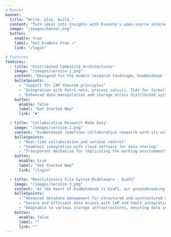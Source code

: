 ```yaml
---
# Banner
banner:
  title: "Write, play, build."
  content: "Turn ideas into insights with Evanote's open-source interactive computing."
  image: "/images/banner.png"
  button:
    enable: true
    label: "Get EvaNote Free →"
    link: "/login"

# Features
features:
  - title: "Distributed Computing Architectures"
    image: "/images/service-1.png"
    content: "Designed for the modern research landscape, EvaNotebook facilitates seamless collaboration across distributed computing environments. Leverage the power of concurrency, synchronization, and advanced consistency models for efficient data handling and computation."
    bulletpoints:
      - "Support for CAP theorem principles"
      - "Integration with Petri nets, process calculi, TLA+ for formalization"
      - "Enhanced data manipulation and storage across distributed systems"
    button:
      enable: false
      label: "Get Started Now"
      link: "#"

  - title: "Collaborative Research Made Easy"
    image: "/images/service-2.png"
    content: "EvaNotebook redefines collaborative research with its unique features that support real-time data sharing, version control, and simultaneous project development. Foster a culture of transparency and efficiency in your research team."
    bulletpoints:
      - "Real-time collaboration and version control"
      - "Seamless integration with cloud software for data sharing"
      - "Transparent mechanism for replicating the working environment"
    button:
      enable: true
      label: "Get Started Now"
      link: "/login"

  - title: "Revolutionary File System Middleware - EvaFS"
    image: "/images/service-3.png"
    content: "At the heart of EvaNotebook is EvaFS, our groundbreaking file system middleware that offers enhanced data organization, security, and access. Experience unparalleled flexibility and control over your research data."
    bulletpoints:
      - "Advanced metadata management for structured and unstructured data"
      - "Secure and efficient data access with IAM and Vault integration"
      - "Adaptable to various storage infrastructures, ensuring data integrity"
    button:
      enable: false
      label: ""
      link: ""
---
```

